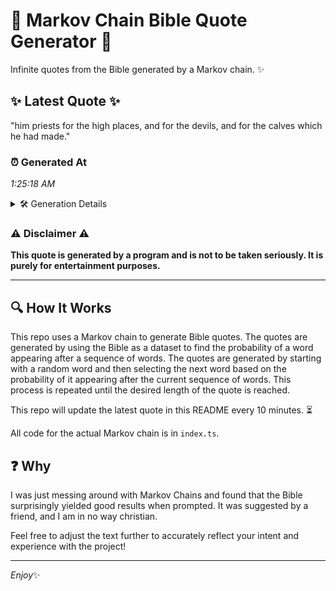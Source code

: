 # 📖 Markov Chain Bible Quote Generator 📖

Infinite quotes from the Bible generated by a Markov chain. ✨

## ✨ Latest Quote ✨
"him priests for the high places, and for the devils, and for the calves which he had made."

### ⏰ Generated At
*1:25:18 AM*

<details>
    <summary>🛠️ Generation Details</summary>
    <p>
        <strong>🌱 Seed:</strong> him<br>
        <strong>🔄 Iterations:</strong> 17<br>
        <strong>📜 Context History:</strong><br>[ him ]: priests<br>[ him, priests ]: for<br>[ him, priests, for ]: the<br>[ him, priests, for, the ]: high<br>[ him, priests, for, the, high ]: places,<br>[ him, priests, for, the, high, places, ]: and<br>[ priests, for, the, high, places,, and ]: for<br>[ for, the, high, places,, and, for ]: the<br>[ the, high, places,, and, for, the ]: devils,<br>[ high, places,, and, for, the, devils, ]: and<br>[ places,, and, for, the, devils,, and ]: for<br>[ and, for, the, devils,, and, for ]: the<br>[ for, the, devils,, and, for, the ]: calves<br>[ the, devils,, and, for, the, calves ]: which<br>[ devils,, and, for, the, calves, which ]: he<br>[ and, for, the, calves, which, he ]: had<br>[ for, the, calves, which, he, had ]: made.<br>
    </p>
</details>

### ⚠️ Disclaimer ⚠️
**This quote is generated by a program and is not to be taken seriously. It is purely for entertainment purposes.**

---

## 🔍 How It Works

This repo uses a Markov chain to generate Bible quotes. The quotes are generated by using the Bible as a dataset to find the probability of a word appearing after a sequence of words. The quotes are generated by starting with a random word and then selecting the next word based on the probability of it appearing after the current sequence of words. This process is repeated until the desired length of the quote is reached.

This repo will update the latest quote in this README every 10 minutes. ⏳

All code for the actual Markov chain is in `index.ts`.

## ❓ Why

I was just messing around with Markov Chains and found that the Bible surprisingly yielded good results when prompted. 
It was suggested by a friend, and I am in no way christian.

Feel free to adjust the text further to accurately reflect your intent and experience with the project!

---

*Enjoy*✨
